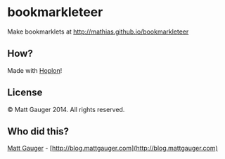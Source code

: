 # bookmarkleteer

Make bookmarklets at http://mathias.github.io/bookmarkleteer

## How?

Made with [Hoplon](http://hoplon.io)!

## License

&copy; Matt Gauger 2014. All rights reserved.

## Who did this?

[Matt Gauger](https://github.com/mathias) - [http://blog.mattgauger.com](http://blog.mattgauger.com)
